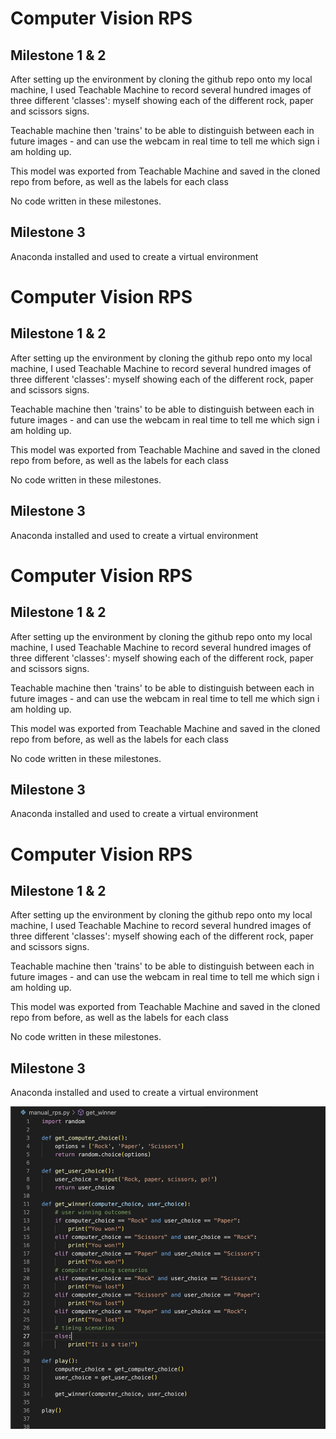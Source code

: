 # Computer Vision RPS
## Milestone 1 & 2
After setting up the environment by cloning the github repo onto my local machine, I used Teachable Machine to record several hundred images of three different 'classes': myself showing each of the different rock, paper and scissors signs.

Teachable machine then 'trains' to be able to distinguish between each in future images - and can use the webcam in real time to tell me which sign i am holding up.

This model was exported from Teachable Machine and saved in the cloned repo from before, as well as the labels for each class

No code written in these milestones.

## Milestone 3
Anaconda installed and used to create a virtual environment

# Computer Vision RPS
## Milestone 1 & 2
After setting up the environment by cloning the github repo onto my local machine, I used Teachable Machine to record several hundred images of three different 'classes': myself showing each of the different rock, paper and scissors signs.

Teachable machine then 'trains' to be able to distinguish between each in future images - and can use the webcam in real time to tell me which sign i am holding up.

This model was exported from Teachable Machine and saved in the cloned repo from before, as well as the labels for each class

No code written in these milestones.

## Milestone 3
Anaconda installed and used to create a virtual environment

# Computer Vision RPS
## Milestone 1 & 2
After setting up the environment by cloning the github repo onto my local machine, I used Teachable Machine to record several hundred images of three different 'classes': myself showing each of the different rock, paper and scissors signs.

Teachable machine then 'trains' to be able to distinguish between each in future images - and can use the webcam in real time to tell me which sign i am holding up.

This model was exported from Teachable Machine and saved in the cloned repo from before, as well as the labels for each class

No code written in these milestones.

## Milestone 3
Anaconda installed and used to create a virtual environment

# Computer Vision RPS
## Milestone 1 & 2
After setting up the environment by cloning the github repo onto my local machine, I used Teachable Machine to record several hundred images of three different 'classes': myself showing each of the different rock, paper and scissors signs.

Teachable machine then 'trains' to be able to distinguish between each in future images - and can use the webcam in real time to tell me which sign i am holding up.

This model was exported from Teachable Machine and saved in the cloned repo from before, as well as the labels for each class

No code written in these milestones.

## Milestone 3
Anaconda installed and used to create a virtual environment

![pic of code so far](Screenshot.png)